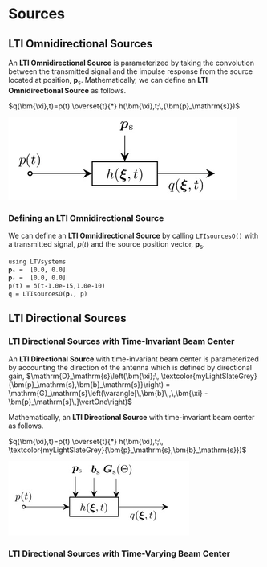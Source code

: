 # Sources

## LTI Omnidirectional Sources

An **LTI Omnidirectional Source**  is parameterized by taking the convolution between the transmitted signal and the impulse response from the source located at position, $\bm{p}_\mathrm{s}$. Mathematically, we can define an **LTI Omnidirectional Source** as follows.

$q(\bm{\xi},t)=p(t) \overset{t}{*} h(\bm{\xi},t;\,{\bm{p}_\mathrm{s}})$

![](https://raw.githubusercontent.com/NMSU-ISA/LTVsystems/main/docs/src/assets/LTI_BD_source.png)


### Defining an LTI Omnidirectional Source
We can define an  **LTI Omnidirectional Source** by calling `LTIsourcesO()` with a transmitted signal, $p(t)$ and the source position vector, $\bm{p}_\mathrm{s}$.
```@example
using LTVsystems
𝐩ₛ =  [0.0, 0.0]
𝐩ᵣ =  [0.0, 0.0]  
p(t) = δ(t-1.0e-15,1.0e-10)
q = LTIsourcesO(𝐩ₛ, p)
```
## LTI Directional Sources

### LTI Directional Sources with Time-Invariant Beam Center

An **LTI Directional Source** with time-invariant beam center is parameterized by accounting the direction of the antenna which is defined by directional gain, $\mathrm{D}_\mathrm{s}\left(\bm{\xi};\,
\textcolor{myLightSlateGrey}{\bm{p}_\mathrm{s},\bm{b}_\mathrm{s}}\right) = \mathrm{G}_\mathrm{s}\left(\varangle[\,\bm{b}\,,\,\bm{\xi} -
\bm{p}_\mathrm{s}\,]\vertOne\right)$

Mathematically, an **LTI Directional Source** with time-invariant beam center as follows.

$q(\bm{\xi},t)=p(t) \overset{t}{*} h(\bm{\xi},t;\,
\textcolor{myLightSlateGrey}{\bm{p}_\mathrm{s},\bm{b}_\mathrm{s}})$

![](https://raw.githubusercontent.com/NMSU-ISA/LTVsystems/main/docs/src/assets/LTID_sourceTI.png)


### LTI Directional Sources with Time-Varying Beam Center
